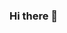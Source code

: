 ### Hi there 👋

<!--
**phil-fly/phil-fly** is a ✨ _special_ ✨ repository because its `README.md` (this file) appears on your GitHub profile.

Here are some ideas to get you started:

<img align='center' src="https://github-readme-stats.vercel.app/api?username=phil-fly&show_icons=true&theme=radical" width="380">

- 🌱 CookingCybersecurity Practitioners
- 📫 How to reach me: dpf891x@163.com


公开仓库列表：

| 公开仓库 | 说明 |
| ------------------------------------------------------------ | -------------- |
| ✨ [goWeakPass](https://github.com/phil-fly/goWeakPass)   ![](https://img.shields.io/github/stars/phil-fly/goWeakPass) | 弱口令检查工具 |
| ✨ [godSkills](https://github.com/phil-fly/godSkills)   ![](https://img.shields.io/github/stars/phil-fly/godSkills)|天工百晓,主机监控(文件,进程,网络,docker)|
| ✨ [portScan](https://github.com/phil-fly/portScan)   ![](https://img.shields.io/github/stars/phil-fly/portScan)|开放端口扫描|
| ✨ [arpSweep](https://github.com/phil-fly/arpSweep)   ![](https://img.shields.io/github/stars/phil-fly/arpSweep)|arp扫描器,支持识别混杂模式主机|
| ✨ [webscan](https://github.com/phil-fly/webscan)   ![](https://img.shields.io/github/stars/phil-fly/webscan)|web title扫描|
| ✨ [buildDict](https://github.com/phil-fly/buildDict)   ![](https://img.shields.io/github/stars/phil-fly/buildDict)|字典生成工具|


私密仓库列表：

| 私密仓库 | 说明 |
| ------------------------------------------------------------ | -------------- |
| ✨ [shadow](https://github.com/phil-fly/shadow)   ![](https://img.shields.io/github/stars/phil-fly/shadow) | 仿真蜜罐仓库 |
| ✨ [generate](https://github.com/phil-fly/generate)   ![](https://img.shields.io/github/stars/phil-fly/generate) | 反制工具仓库(木马,bd) |
| ✨ [hogwarts](https://github.com/phil-fly/hogwarts)   ![](https://img.shields.io/github/stars/phil-fly/hogwarts) | 远控 |
| ✨ [honeytoken](https://github.com/phil-fly/honeytoken)   ![](https://img.shields.io/github/stars/phil-fly/honeytoken) | token类诱饵伪造仓库 |
| ✨ [honeyfile](https://github.com/phil-fly/honeyfile)   ![](https://img.shields.io/github/stars/phil-fly/honeyfile) | 文件类诱饵伪造仓库 |
| ✨ [honeycreds](https://github.com/phil-fly/honeycreds)   ![](https://img.shields.io/github/stars/phil-fly/honeycreds) | 凭据信息伪造仓库 |
| ✨ [honeysweb](https://github.com/phil-fly/honeysweb)   ![](https://img.shields.io/github/stars/phil-fly/honeysweb) | 页面录制仿真 |


